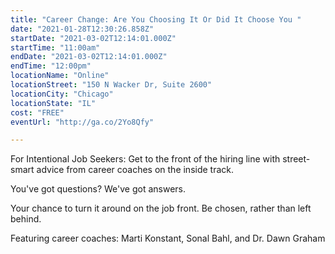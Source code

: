 ```yaml
---
title: "Career Change: Are You Choosing It Or Did It Choose You "
date: "2021-01-28T12:30:26.858Z"
startDate: "2021-03-02T12:14:01.000Z"
startTime: "11:00am"
endDate: "2021-03-02T12:14:01.000Z"
endTime: "12:00pm"
locationName: "Online"
locationStreet: "150 N Wacker Dr, Suite 2600"
locationCity: "Chicago"
locationState: "IL"
cost: "FREE"
eventUrl: "http://ga.co/2Yo8Qfy"

---
```


For Intentional Job Seekers: Get to the front of the hiring line with street-smart advice from career coaches on the inside track.

You've got questions? We've got answers.

Your chance to turn it around on the job front. Be chosen, rather than left behind.

Featuring career coaches: Marti Konstant, Sonal Bahl, and Dr. Dawn Graham


